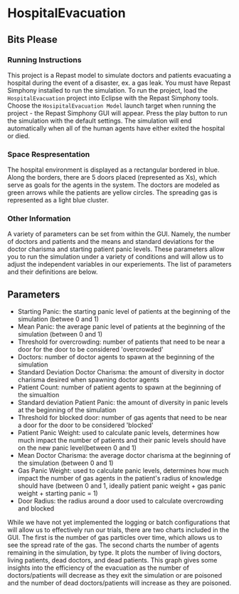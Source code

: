 # HospitalEvacuation
## Bits Please

### Running Instructions
This project is a Repast model to simulate doctors and patients evacuating a hospital during the event of a disaster, ex. a gas leak. You
must have Repast Simphony installed to run the simulation. To run the project, load the `HospitalEvacuation` project into Eclipse with 
the Repast Simphony tools. Choose the `HosipitalEvacuation Model` launch target when running the project - the Repast Simphony GUI will 
appear. Press the play button to run the simulation with the default settings. The simulation will end automatically when all of the 
human agents have either exited the hospital or died.

### Space Respresentation
The hospital environment is displayed as a rectangular bordered in blue. Along the borders, there are 5 doors placed (represented as Xs),
which serve as goals for the agents in the system. The doctors are modeled as green arrows while the patients are yellow circles. The 
spreading gas is represented as a light blue cluster.

### Other Information
A variety of parameters can be set from within the GUI. Namely, the number of doctors and patients and the means and standard deviations
for the doctor charisma and starting patient panic levels. These parameters allow you to run the simulation under a variety of conditions
and will allow us to adjust the independent variables in our experiements. The list of parameters and their definitions are below.

## Parameters
- Starting Panic: the starting panic level of patients at the beginning of the simulation (betwee 0 and 1)
- Mean Panic: the average panic level of patients at the beginning of the simulation (between 0 and 1)
- Threshold for overcrowding: number of patients that need to be near a door for the door to be considered 'overcrowded'
- Doctors: number of doctor agents to spawn at the beginning of the simulation
- Standard Deviation Doctor Charisma: the amount of diversity in doctor charisma desired when spawning doctor agents
- Patient Count: number of patient agents to spawn at the beginning of the simualtion
- Standard deviation Patient Panic: the amount of diversity in panic levels at the beginning of the simulation
- Threshold for blocked door: number of gas agents that need to be near a door for the door to be considered 'blocked'
- Patient Panic Weight: used to calculate panic levels, determines how much impact the number of patients and their panic levels should have on the new panic level(between 0 and 1)
- Mean Doctor Charisma: the average doctor charisma at the beginning of the simulation (between 0 and 1)
- Gas Panic Weight: used to calculate panic levels, determines how much impact the number of gas agents in the patient's radius of knowledge should have (between 0 and 1, ideally patient panic weight + gas panic weight + starting panic = 1)
- Door Radius: the radius around a door used to calculate overcrowding and blocked

While we have not yet implemented the logging or batch configurations that will allow us to effectively run our trials, there are two 
charts included in the GUI. The first is the number of gas particles over time, which allows us to see the spread rate of the gas. The 
second charts the number of agents remaining in the simulation, by type. It plots the number of living doctors, living patients, dead 
doctors, and dead patients. This graph gives some insights into the efficiency of the evacuation as the number of doctors/patients will 
decrease as they exit the simulation or are poisoned and the number of dead doctors/patients will increase as they are poisoned.
